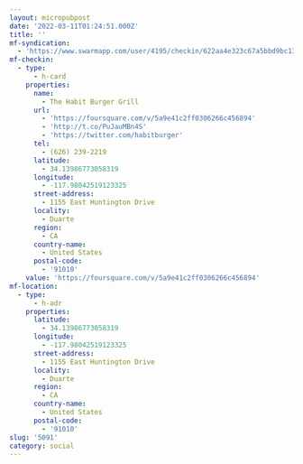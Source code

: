 ```yaml
---
layout: micropubpost
date: '2022-03-11T01:24:51.000Z'
title: ''
mf-syndication:
  - 'https://www.swarmapp.com/user/4195/checkin/622aa4e323c67a5bbd9bc136'
mf-checkin:
  - type:
      - h-card
    properties:
      name:
        - The Habit Burger Grill
      url:
        - 'https://foursquare.com/v/5a9e41c2ff0306266c456894'
        - 'http://t.co/PuJauMBn4S'
        - 'https://twitter.com/habitburger'
      tel:
        - (626) 239-2219
      latitude:
        - 34.13986773058319
      longitude:
        - -117.98042519123325
      street-address:
        - 1155 East Huntington Drive
      locality:
        - Duarte
      region:
        - CA
      country-name:
        - United States
      postal-code:
        - '91010'
    value: 'https://foursquare.com/v/5a9e41c2ff0306266c456894'
mf-location:
  - type:
      - h-adr
    properties:
      latitude:
        - 34.13986773058319
      longitude:
        - -117.98042519123325
      street-address:
        - 1155 East Huntington Drive
      locality:
        - Duarte
      region:
        - CA
      country-name:
        - United States
      postal-code:
        - '91010'
slug: '5091'
category: social
---
```

